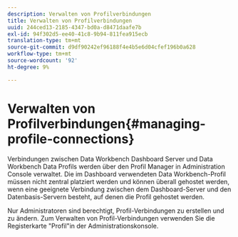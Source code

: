```yaml
---
description: Verwalten von Profilverbindungen
title: Verwalten von Profilverbindungen
uuid: 244ced13-2185-4347-bd0a-d8471daafe7b
exl-id: 94f302d5-ee40-41c8-9b94-811fea915ecb
translation-type: tm+mt
source-git-commit: d9df90242ef96188f4e4b5e6d04cfef196b0a628
workflow-type: tm+mt
source-wordcount: '92'
ht-degree: 9%

---
```


# Verwalten von Profilverbindungen{#managing-profile-connections}

Verbindungen zwischen Data Workbench Dashboard Server und Data Workbench Data Profils werden über den Profil Manager in Administration Console verwaltet. Die im Dashboard verwendeten Data Workbench-Profil müssen nicht zentral platziert werden und können überall gehostet werden, wenn eine geeignete Verbindung zwischen dem Dashboard-Server und den Datenbasis-Servern besteht, auf denen die Profil gehostet werden.

Nur Administratoren sind berechtigt, Profil-Verbindungen zu erstellen und zu ändern. Zum Verwalten von Profil-Verbindungen verwenden Sie die Registerkarte &quot;Profil&quot;in der Administrationskonsole.
